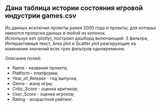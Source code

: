 ## Дана таблица истории состояния игровой индустрии games.csv

Из данных исключил проекты ранее 2000 года и проекты, для которых имеются пропуски данных в любой из колонок.   
Используя ash (plotly), построил дашборд включающий: 3 фильтра, Интерактивный текст, Area plot и Scatter plot реагирующие на изменения значений всех трех фильтров одновременно.

Описание полей:
- Name - название проекта;
- Platform - платформа;
- Year_of_Release - год выпуска;
- Genre - жанр игры;
- Critic_Score - оценка критиков;
- User_Score - оценка игроков;
- Rating - возрастной рейтинг.
 
